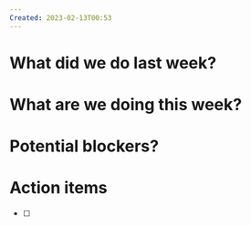 ```yaml
---
Created: 2023-02-13T00:53
---
```

# What did we do last week?

# What are we doing this week?

# Potential blockers?

# Action items

- [ ]